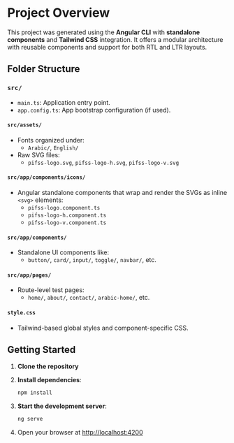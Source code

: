 # Project Overview

This project was generated using the **Angular CLI** with **standalone components** and **Tailwind CSS** integration. It offers a modular architecture with reusable components and support for both RTL and LTR layouts.

## Folder Structure

### `src/`

- `main.ts`: Application entry point.
- `app.config.ts`: App bootstrap configuration (if used).

#### `src/assets/`

- Fonts organized under:
  - `Arabic/`, `English/`
- Raw SVG files:
  - `pifss-logo.svg`, `pifss-logo-h.svg`, `pifss-logo-v.svg`

#### `src/app/components/icons/`

- Angular standalone components that wrap and render the SVGs as inline `<svg>` elements:
  - `pifss-logo.component.ts`
  - `pifss-logo-h.component.ts`
  - `pifss-logo-v.component.ts`

#### `src/app/components/`

- Standalone UI components like:
  - `button/`, `card/`, `input/`, `toggle/`, `navbar/`, etc.

#### `src/app/pages/`

- Route-level test pages:
  - `home/`, `about/`, `contact/`, `arabic-home/`, etc.

#### `style.css`

- Tailwind-based global styles and component-specific CSS.

## Getting Started

1. **Clone the repository**

2. **Install dependencies**:

   ```bash
   npm install
   ```

3. **Start the development server**:

   ```bash
   ng serve
   ```

4. Open your browser at [http://localhost:4200](http://localhost:4200)
